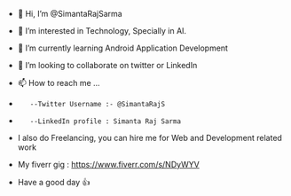 - 👋 Hi, I’m @SimantaRajSarma
- 👀 I’m interested in Technology, Specially in AI.
- 🌱 I’m currently learning Android Application Development
- 💞️ I’m looking to collaborate on twitter or LinkedIn 
- 📫 How to reach me ...
-        --Twitter Username :- @SimantaRajS
-        --LinkedIn profile : Simanta Raj Sarma

- I also do Freelancing, you can hire me for Web and Development related work
- My fiverr gig : https://www.fiverr.com/s/NDyWYV

- Have a good day 👍
